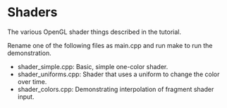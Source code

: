# Shaders

The various OpenGL shader things described in the tutorial.

Rename one of the following files as main.cpp and run make to run the demonstration.
- shader_simple.cpp: Basic, simple one-color shader.
- shader_uniforms.cpp: Shader that uses a uniform to change the color over time.
- shader_colors.cpp: Demonstrating interpolation of fragment shader input.
